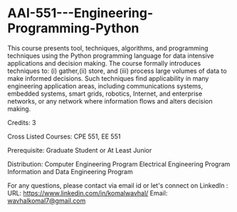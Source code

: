 # AAI-551---Engineering-Programming-Python

This course presents tool, techniques, algorithms, and programming techniques using the Python programming language for data intensive applications and decision making. 
The course formally introduces techniques to: (i) gather,(ii) store, and (iii) process large volumes of data to make informed decisions. Such techniques find applicability in many engineering application areas, including communications systems, embedded systems, smart grids, robotics, Internet, and enterprise networks, or any network where information flows and alters decision making.

Credits: 3

Cross Listed Courses: 
CPE 551, EE 551

Prerequisite:
Graduate Student or At Least Junior

Distribution:
Computer Engineering Program Electrical Engineering Program Information and Data Engineering Program

For any questions, please contact via email id or let's connect on LinkedIn :
URL:  https://www.linkedin.com/in/komalwavhal/
Email: wavhalkomal7@gmail.com
